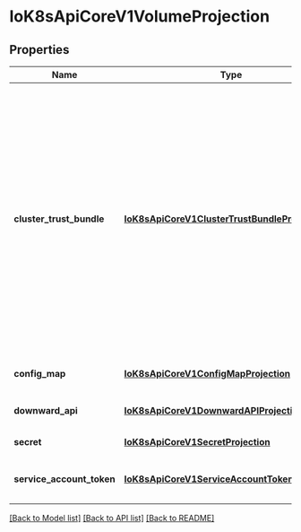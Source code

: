 # IoK8sApiCoreV1VolumeProjection

## Properties
Name | Type | Description | Notes
------------ | ------------- | ------------- | -------------
**cluster_trust_bundle** | [**IoK8sApiCoreV1ClusterTrustBundleProjection**](IoK8sApiCoreV1ClusterTrustBundleProjection.md) | ClusterTrustBundle allows a pod to access the &#x60;.spec.trustBundle&#x60; field of ClusterTrustBundle objects in an auto-updating file.  Alpha, gated by the ClusterTrustBundleProjection feature gate.  ClusterTrustBundle objects can either be selected by name, or by the combination of signer name and a label selector.  Kubelet performs aggressive normalization of the PEM contents written into the pod filesystem.  Esoteric PEM features such as inter-block comments and block headers are stripped.  Certificates are deduplicated. The ordering of certificates within the file is arbitrary, and Kubelet may change the order over time. | [optional] 
**config_map** | [**IoK8sApiCoreV1ConfigMapProjection**](IoK8sApiCoreV1ConfigMapProjection.md) | configMap information about the configMap data to project | [optional] 
**downward_api** | [**IoK8sApiCoreV1DownwardAPIProjection**](IoK8sApiCoreV1DownwardAPIProjection.md) | downwardAPI information about the downwardAPI data to project | [optional] 
**secret** | [**IoK8sApiCoreV1SecretProjection**](IoK8sApiCoreV1SecretProjection.md) | secret information about the secret data to project | [optional] 
**service_account_token** | [**IoK8sApiCoreV1ServiceAccountTokenProjection**](IoK8sApiCoreV1ServiceAccountTokenProjection.md) | serviceAccountToken is information about the serviceAccountToken data to project | [optional] 

[[Back to Model list]](../README.md#documentation-for-models) [[Back to API list]](../README.md#documentation-for-api-endpoints) [[Back to README]](../README.md)


